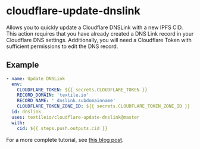# cloudflare-update-dnslink

Allows you to quickly update a Cloudflare DNSLink with a new IPFS CID. This action requires that you have already created a DNS Link record in your Cloudflare DNS settings. Additionally, you will need a Cloudflare Token with sufficient permissions to edit the DNS record.

## Example

```yml
- name: Update DNSLink
  env:
    CLOUDFLARE_TOKEN: ${{ secrets.CLOUDFLARE_TOKEN }}
    RECORD_DOMAIN: 'textile.io'
    RECORD_NAME: '_dnslink.subdomainname'
    CLOUDFLARE_TOKEN_ZONE_ID: ${{ secrets.CLOUDFLARE_TOKEN_ZONE_ID }}
  id: dnslink
  uses: textileio/cloudflare-update-dnslink@master
  with:
    cid: ${{ steps.push.outputs.cid }}
```

For a more complete tutorial, see [this blog post](https://blog.textile.io/ethden-using-ci-to-publish-your-webpage-using-ipfs-and-textile-buckets/).